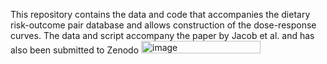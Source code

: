 This repository contains the data and code that accompanies the dietary risk-outcome pair database and allows construction of the dose-response curves. The data and script accompany the paper by Jacob et al. and has also been submitted to Zenodo 
<img width="191" height="20" alt="image" src="https://github.com/user-attachments/assets/a47b9341-cea3-4473-9bf9-56054039a0c3" />
